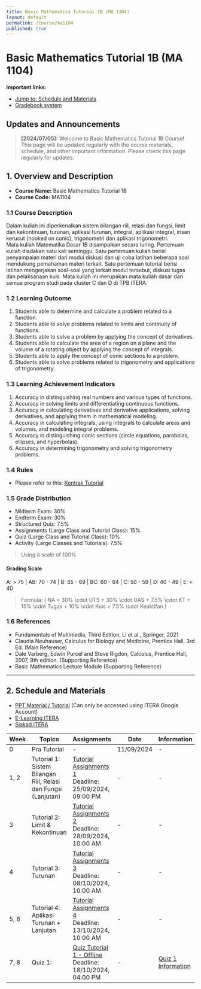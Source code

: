 ```yaml
---
title: Basic Mathematics Tutorial 1B (MA 1104)
layout: default
permalink: /course/ma1104
published: true
---
```


# Basic Mathematics Tutorial 1B (MA 1104)

**Important links:**

- [Jump to: Schedule and Materials](#2-schedule-and-materials)
- [Gradebook system](#)

## Updates and Announcements
>
> **[2024/07/05]:** Welcome to Basic Mathematics Tutorial 1B Course! This page will be updated regularly with the course materials, schedule, and other important information. Please check this page regularly for updates.

## 1. Overview and Description

- **Course Name:** Basic Mathematics Tutorial 1B
- **Course Code:** MA1104

### 1.1 Course Description

Dalam kuliah ini diperkenalkan sistem bilangan riil, relasi dan fungsi, limit dan kekontinuan, turunan, aplikasi turunan, integral, aplikasi integral, irisan kerucut (hooked on conic), trigonometri dan aplikasi trigonometri.  
Mata kuliah Matematika Dasar 1B disampaikan secara luring. Pertemuan kuliah diadakan satu kali seminggu. Satu pertemuan kuliah berisi penyampaian materi dari modul diskusi dan uji coba latihan beberapa soal mendukung pemahaman materi terkait. Satu pertemuan tutorial berisi latihan mengerjakan soal-soal yang terkait modul tersebut, diskusi tugas dan pelaksanaan kuis. Mata kuliah ini merupakan mata kuliah dasar dari semua program studi pada cluster C dan D di TPB ITERA.

### 1.2 Learning Outcome

1. Students able to determine and calculate a problem related to a function.
2. Students able to solve problems related to limits and continuity of functions.
3. Students able to solve a problem by applying the concept of derivatives.
4. Students able to calculate the area of a region on a plane and the volume of a rotating object by applying the concept of integrals.
5. Students able to apply the concept of conic sections to a problem.
6. Students able to solve problems related to trigonometry and applications of trigonometry.

### 1.3 Learning Achievement Indicators

1. Accuracy in distinguishing real numbers and various types of functions.
2. Accuracy in solving limits and differentiating continuous functions.
3. Accuracy in calculating derivatives and derivative applications, solving derivatives, and applying them in mathematical modeling.
4. Accuracy in calculating integrals, using integrals to calculate areas and volumes, and modeling integral problems.
5. Accuracy in distinguishing conic sections (circle equations, parabolas, ellipses, and hyperbolas).
6. Accuracy in determining trigonometry and solving trigonometry problems.

### 1.4 Rules

- Please refer to this: [Kontrak Tutorial](#)

### 1.5 Grade Distribution

- Midterm Exam: 30%
- Endterm Exam: 30%
- Structured Quiz: 7.5%
- Assignments (Large Class and Tutorial Class): 15%
- Quiz (Large Class and Tutorial Class): 10%
- Activity (Large Classes and Tutorials): 7.5%

> Using a scale of 100%

#### Grading Scale

A: > 75 | AB: 70 - 74 | B: 65 - 69 | BC: 60 - 64 | C: 50 - 59 | D: 40 - 49 | E: < 40

> Formula: \( NA = 30\% \cdot UTS + 30\% \cdot UAS + 7.5\% \cdot KT + 15\% \cdot Tugas + 10\% \cdot Kuis + 7.5\% \cdot Keaktifan \)

### 1.6 References

- Fundamentals of Multimedia, Third Edition, Li et al., Springer, 2021
- Claudia Neuhauser, Calculus for Biology and Medicine, Prentice Hall, 3rd Ed. (Main Reference)
- Dale Varberg, Edwin Purcel and Steve Rigdon, Calculus, Prentice Hall, 2007, 9th edition. (Supporting Reference)
- Basic Mathematics Lecture Module (Supporting Reference)

---

## 2. Schedule and Materials

- [PPT Material / Tutorial](https://drive.google.com/drive/folders/1kObnAf1cd80bZd88nSG3eAhKtPVwtuce?usp=sharing) (Can only be accessed using ITERA Google Account)
- [E-Learning ITERA](https://kuliah.itera.ac.id/)
- [Siakad ITERA](http://siakad.itera.ac.id/)

| Week   | Topics                                                     | Assignments                                                                                                                     | Date          | Information           |
|--------|-------------------------------------------------------------|---------------------------------------------------------------------------------------------------------------------------------|---------------|-----------------------|
| 0      | Pra Tutorial                                                | -                                                                                                                               | 11/09/2024    | -                     |
| 1, 2   | Tutorial 1: Sistem Bilangan Riil, Relasi dan Fungsi (Lanjutan) | [Tutorial Assignments 1](https://forms.gle/M5g1AhxDXR1JQfuq6) <br> Deadline: 25/09/2024, 09:00 PM                               | -             | -                     |
| 3      | Tutorial 2: Limit & Kekontinuan                             | [Tutorial Assignments 2](https://forms.gle/jt14yNbimFdfokdZ8) <br> Deadline: 28/09/2024, 10:00 AM                               | -             | -                     |
| 4      | Tutorial 3: Turunan                                         | [Tutorial Assignments 3](https://forms.gle/TN9mjTcqKCqat4Cg8) <br> Deadline: 08/10/2024, 10:00 AM                               | -             | -                     |
| 5, 6   | Tutorial 4: Aplikasi Turunan + Lanjutan                     | [Tutorial Assignments 4](https://classroom.google.com/u/5/w/NzA3OTQ4NTEyODg1/t/all) <br> Deadline: 13/10/2024, 10:00 AM         | -             | -                     |
| 7, 8   | Quiz 1:                                                     | [Quiz Tutorial 1 - Offline](https://forms.gle/qge2DZqQCDRLUyzdA) <br> Deadline: 18/10/2024, 04:00 PM                            | -             | [Quiz 1 Information](Quiz.md) |

